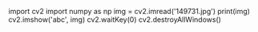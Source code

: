 import cv2
import numpy as np
img = cv2.imread('149731.jpg')
print(img)
cv2.imshow('abc', img)
cv2.waitKey(0)
cv2.destroyAllWindows()
